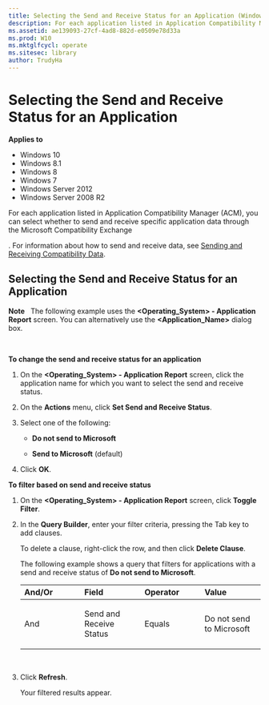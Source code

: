 ```yaml
---
title: Selecting the Send and Receive Status for an Application (Windows 10)
description: For each application listed in Application Compatibility Manager (ACM), you can select whether to send and receive specific application data through the Microsoft Compatibility Exchange.
ms.assetid: ae139093-27cf-4ad8-882d-e0509e78d33a
ms.prod: W10
ms.mktglfcycl: operate
ms.sitesec: library
author: TrudyHa
---
```


# Selecting the Send and Receive Status for an Application


**Applies to**

-   Windows 10
-   Windows 8.1
-   Windows 8
-   Windows 7
-   Windows Server 2012
-   Windows Server 2008 R2

For each application listed in Application Compatibility Manager (ACM), you can select whether to send and receive specific application data through the Microsoft Compatibility Exchange

. For information about how to send and receive data, see [Sending and Receiving Compatibility Data](sending-and-receiving-compatibility-data.md).

## Selecting the Send and Receive Status for an Application


**Note**  
The following example uses the **&lt;Operating\_System&gt; - Application Report** screen. You can alternatively use the **&lt;Application\_Name&gt;** dialog box.

 

**To change the send and receive status for an application**

1.  On the **&lt;Operating\_System&gt; - Application Report** screen, click the application name for which you want to select the send and receive status.

2.  On the **Actions** menu, click **Set Send and Receive Status**.

3.  Select one of the following:

    -   **Do not send to Microsoft**

    -   **Send to Microsoft** (default)

4.  Click **OK**.

**To filter based on send and receive status**

1.  On the **&lt;Operating\_System&gt; - Application Report** screen, click **Toggle Filter**.

2.  In the **Query Builder**, enter your filter criteria, pressing the Tab key to add clauses.

    To delete a clause, right-click the row, and then click **Delete Clause**.

    The following example shows a query that filters for applications with a send and receive status of **Do not send to Microsoft**.

    <table>
    <colgroup>
    <col width="25%" />
    <col width="25%" />
    <col width="25%" />
    <col width="25%" />
    </colgroup>
    <thead>
    <tr class="header">
    <th align="left">And/Or</th>
    <th align="left">Field</th>
    <th align="left">Operator</th>
    <th align="left">Value</th>
    </tr>
    </thead>
    <tbody>
    <tr class="odd">
    <td align="left"><p>And</p></td>
    <td align="left"><p>Send and Receive Status</p></td>
    <td align="left"><p>Equals</p></td>
    <td align="left"><p>Do not send to Microsoft</p></td>
    </tr>
    </tbody>
    </table>

     

3.  Click **Refresh**.

    Your filtered results appear.

 

 





